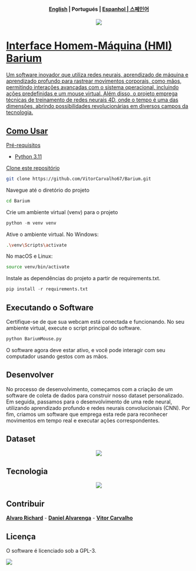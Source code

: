 <h4 align="center">
    <p>
        <a href="https://github.com/VitorCarvalho67/Barium/blob/main/README_pt-br.md">English</a> |
        <b>Portugués</b> |
        <a href="https://github.com/VitorCarvalho67/Barium/blob/main/README_pt-br.md">Espanhol</b> |
         <c></c> 
        <a href="https://github.com/VitorCarvalho67/Barium/blob/main/README_ko.md">스페인어</c>
    </p>
</h4>


<p align="center">
  <img src="https://github.com/VitorCarvalho67/Barium/assets/102667323/c3067279-4aee-4b25-851b-8ebe5fe9449d" />
</p>



# Interface Homem-Máquina (HMI) Barium

Um software inovador que utiliza redes neurais, aprendizado de máquina e aprendizado profundo para rastrear movimentos corporais, como mãos, permitindo interações avançadas com o sistema operacional, incluindo ações predefinidas e um mouse virtual. Além disso, o projeto emprega técnicas de treinamento de redes neurais 4D, onde o tempo é uma das dimensões, abrindo possibilidades revolucionárias em diversos campos da tecnologia.



## Como Usar
Pré-requisitos
- Python 3.11

Clone este repositório

```bash
git clone https://github.com/VitorCarvalho67/Barium.git
```

Navegue até o diretório do projeto

```bash
cd Barium
```

Crie um ambiente virtual (venv) para o projeto

```python
python -m venv venv
```

Ative o ambiente virtual.
No Windows:

```bash
.\venv\Scripts\activate
```

No macOS e Linux:

```bash
source venv/bin/activate
```

Instale as dependências do projeto a partir de requirements.txt.

```python
pip install -r requirements.txt
```

## Executando o Software

Certifique-se de que sua webcam está conectada e funcionando.
No seu ambiente virtual, execute o script principal do software.

```bash
python BariumMouse.py
```
O software agora deve estar ativo, e você pode interagir com seu computador usando gestos com as mãos.

## Desenvolver

No processo de desenvolvimento, começamos com a criação de um software de coleta de dados para construir nosso dataset personalizado. Em seguida, passamos para o desenvolvimento de uma rede neural, utilizando aprendizado profundo e redes neurais convolucionais (CNN). Por fim, criamos um software que emprega esta rede para reconhecer movimentos em tempo real e executar ações correspondentes.

 
 ## Dataset

 <p align="center">
  <img src="https://github.com/VitorCarvalho67/Barium/assets/102667323/e036d641-13af-40fd-bda5-18aee6fab524" />
</p>

## Tecnologia

<p align="center">
  <img src="https://github.com/Daniel-Alvarenga/Barium/assets/128755697/6062d456-7840-4df6-b325-0d7b3380e9d5" />
</p>

## Contribuir


**[Alvaro Richard]** -
**[Daniel Alvarenga]** -
**[Vitor Carvalho]**

[Alvaro Richard]: https://github.com/alvarorichard
[Daniel Alvarenga]: https://github.com/Daniel-Alvarenga
[Vitor Carvalho]: https://github.com/VitorCarvalho67

## Licença
 O software é licenciado sob a GPL-3.

<p >
  <img src="https://i.imgur.com/9kXfG6P.png" />
</p>









